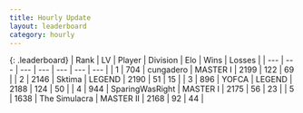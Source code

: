 ```yaml
---
title: Hourly Update
layout: leaderboard
category: hourly
---
```


{: .leaderboard}
| Rank | LV | Player | Division | Elo | Wins | Losses |
| --- | --- | --- | --- | --- | --- | --- |
| <span data-change="0">1</span> | 704 | <span title="ID: 54134">cungadero</span> | MASTER I | <span data-change="0">2199</span> | <span data-change="0">122</span> | <span data-change="0">69</span> |
| <span data-change="1">2</span> | 2146 | <span title="ID: 353063">Sktima</span> | LEGEND | <span data-change="0">2190</span> | <span data-change="0">51</span> | <span data-change="0">15</span> |
| <span data-change="-1">3</span> | 896 | <span title="ID: 650820">YOFCA</span> | LEGEND | <span data-change="-9">2188</span> | <span data-change="1">124</span> | <span data-change="1">50</span> |
| <span data-change="1">4</span> | 944 | <span title="ID: 402846">SparingWasRight</span> | MASTER I | <span data-change="12">2175</span> | <span data-change="2">56</span> | <span data-change="1">23</span> |
| <span data-change="-1">5</span> | 1638 | <span title="ID: 366840">The Simulacra</span> | MASTER II | <span data-change="0">2168</span> | <span data-change="0">92</span> | <span data-change="0">44</span> |